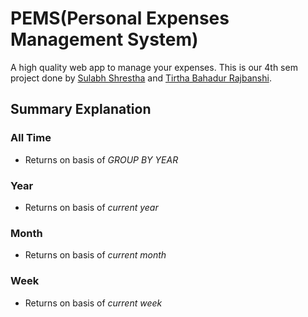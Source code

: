 # PEMS(Personal Expenses Management System)

A high quality web app to manage your expenses. This is our 4th sem project done by [Sulabh Shrestha]("https://www.github.com/SulabhShrestha" "Sulabh's github link") and [Tirtha Bahadur Rajbanshi]("https://github.com/Tirtha-razz" "Tirtha's github link").

## Summary Explanation

### **All Time**

- Returns on basis of _GROUP BY YEAR_

### **Year**

- Returns on basis of _current year_

### **Month**

- Returns on basis of _current month_

### **Week**

- Returns on basis of _current week_
